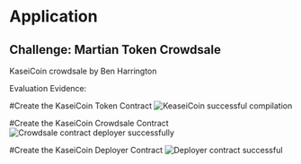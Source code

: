 # Application

## Challenge: Martian Token Crowdsale

KaseiCoin crowdsale by Ben Harrington





Evaluation Evidence:

#Create the KaseiCoin Token Contract
![KeaseiCoin successful compilation](https://user-images.githubusercontent.com/115195302/226146770-6df8ea93-eff7-4b7b-aaf4-044adf27ced6.png)

#Create the KaseiCoin Crowdsale Contract
![Crowdsale contract deployer successfully](https://user-images.githubusercontent.com/115195302/226146786-62a881ca-f190-4a49-9b15-186ee8b570d7.png)

#Create the KaseiCoin Deployer Contract
![Deployer contract successful](https://user-images.githubusercontent.com/115195302/226146806-4f9ef81a-8bfc-4845-b71e-8b8e2548526f.png)


